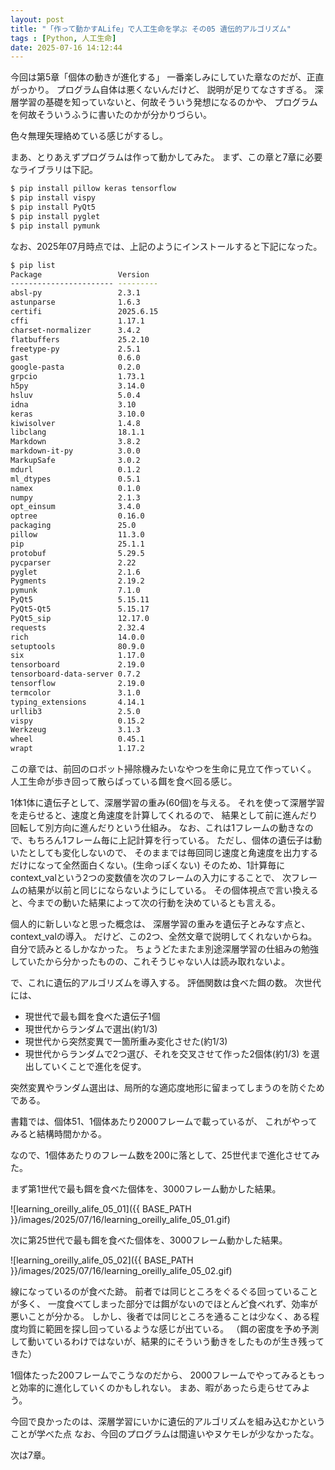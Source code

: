 ```yaml
---
layout: post
title: "「作って動かすALife」で人工生命を学ぶ その05 遺伝的アルゴリズム"
tags : [Python, 人工生命]
date: 2025-07-16 14:12:44
---
```



今回は第5章「個体の動きが進化する」
一番楽しみにしていた章なのだが、正直がっかり。
プログラム自体は悪くないんだけど、
説明が足りてなさすぎる。
深層学習の基礎を知っていないと、何故そういう発想になるのかや、
プログラムを何故そういうふうに書いたのかが分かりづらい。

色々無理矢理絡めている感じがするし。

まあ、とりあえずプログラムは作って動かしてみた。
まず、この章と7章に必要なライブラリは下記。

```bash
$ pip install pillow keras tensorflow
$ pip install vispy
$ pip install PyQt5
$ pip install pyglet
$ pip install pymunk
```

なお、2025年07月時点では、上記のようにインストールすると下記になった。

```bash
$ pip list
Package                 Version
----------------------- ---------
absl-py                 2.3.1
astunparse              1.6.3
certifi                 2025.6.15
cffi                    1.17.1
charset-normalizer      3.4.2
flatbuffers             25.2.10
freetype-py             2.5.1
gast                    0.6.0
google-pasta            0.2.0
grpcio                  1.73.1
h5py                    3.14.0
hsluv                   5.0.4
idna                    3.10
keras                   3.10.0
kiwisolver              1.4.8
libclang                18.1.1
Markdown                3.8.2
markdown-it-py          3.0.0
MarkupSafe              3.0.2
mdurl                   0.1.2
ml_dtypes               0.5.1
namex                   0.1.0
numpy                   2.1.3
opt_einsum              3.4.0
optree                  0.16.0
packaging               25.0
pillow                  11.3.0
pip                     25.1.1
protobuf                5.29.5
pycparser               2.22
pyglet                  2.1.6
Pygments                2.19.2
pymunk                  7.1.0
PyQt5                   5.15.11
PyQt5-Qt5               5.15.17
PyQt5_sip               12.17.0
requests                2.32.4
rich                    14.0.0
setuptools              80.9.0
six                     1.17.0
tensorboard             2.19.0
tensorboard-data-server 0.7.2
tensorflow              2.19.0
termcolor               3.1.0
typing_extensions       4.14.1
urllib3                 2.5.0
vispy                   0.15.2
Werkzeug                3.1.3
wheel                   0.45.1
wrapt                   1.17.2
```


この章では、前回のロボット掃除機みたいなやつを生命に見立て作っていく。 
人工生命が歩き回って散らばっている餌を食べ回る感じ。

1体1体に遺伝子として、深層学習の重み(60個)を与える。
それを使って深層学習を走らせると、速度と角速度を計算してくれるので、
結果として前に進んだり回転して別方向に進んだりという仕組み。
なお、これは1フレームの動きなので、もちろん1フレーム毎に上記計算を行っている。
ただし、個体の遺伝子は動いたとしても変化しないので、
そのままでは毎回同じ速度と角速度を出力するだけになって全然面白くない。(生命っぽくない)
そのため、1計算毎にcontext_valという2つの変数値を次のフレームの入力にすることで、
次フレームの結果が以前と同じにならないようにしている。
その個体視点で言い換えると、今までの動いた結果によって次の行動を決めているとも言える。

個人的に新しいなと思った概念は、
深層学習の重みを遺伝子とみなす点と、context_valの導入。
だけど、この2つ、全然文章で説明してくれないからね。自分で読みとるしかなかった。
ちょうどたまたま別途深層学習の仕組みの勉強していたから分かったものの、これそうじゃない人は読み取れないよ。


で、これに遺伝的アルゴリズムを導入する。
評価関数は食べた餌の数。
次世代には、
* 現世代で最も餌を食べた遺伝子1個
* 現世代からランダムで選出(約1/3)
* 現世代から突然変異で一箇所重み変化させた(約1/3)
* 現世代からランダムで2つ選び、それを交叉させて作った2個体(約1/3)
を選出していくことで進化を促す。

突然変異やランダム選出は、局所的な適応度地形に留まってしまうのを防ぐためである。

書籍では、個体51、1個体あたり2000フレームで載っているが、
これがやってみると結構時間かかる。

なので、1個体あたりのフレーム数を200に落として、25世代まで進化させてみた。

まず第1世代で最も餌を食べた個体を、3000フレーム動かした結果。

![learning_oreilly_alife_05_01]({{ BASE_PATH }}/images/2025/07/16/learning_oreilly_alife_05_01.gif)


次に第25世代で最も餌を食べた個体を、3000フレーム動かした結果。

![learning_oreilly_alife_05_02]({{ BASE_PATH }}/images/2025/07/16/learning_oreilly_alife_05_02.gif)


線になっているのが食べた跡。
前者では同じところをぐるぐる回っていることが多く、
一度食べてしまった部分では餌がないのでほとんど食べれず、効率が悪いことが分かる。
しかし、後者では同じところを通ることは少なく、ある程度均質に範囲を探し回っているような感じが出ている。
（餌の密度を予め予測して動いているわけではないが、結果的にそういう動きをしたものが生き残ってきた）

1個体たった200フレームでこうなのだから、
2000フレームでやってみるともっと効率的に進化していくのかもしれない。
まあ、暇があったら走らせてみよう。


今回で良かったのは、深層学習にいかに遺伝的アルゴリズムを組み込むかということが学べた点
なお、今回のプログラムは間違いやヌケモレが少なかったな。


次は7章。






